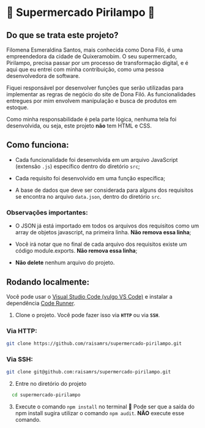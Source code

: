 
🛒 Supermercado Pirilampo 🛒
===============	

## Do que se trata este projeto?
Filomena Esmeraldina Santos, mais conhecida como Dona Filó, é uma empreendedora da cidade de Quixeramobim. O seu supermercado, Pirilampo, precisa passar por um processo de transformação digital, e é aqui que eu entrei com minha contribuição, como uma pessoa desenvolvedora de software.

Fiquei responsável por desenvolver funções que serão utilizadas para implementar as regras de negócio do site de Dona Filó. As funcionalidades entregues por mim envolvem manipulação e busca de produtos em estoque.

Como minha responsabilidade é pela parte lógica, nenhuma tela foi desenvolvida, ou seja, este projeto **não** tem HTML e CSS.

## Como funciona:
* Cada funcionalidade foi desenvolvida em um arquivo JavaScript (extensão `.js`) específico dentro do diretório `src`;

* Cada requisito foi desenvolvido em uma função específica;

* A base de dados que deve ser considerada para alguns dos requisitos se encontra no arquivo `data.json`, dentro do diretório `src`.

### Observações importantes:

* O JSON já está importado em todos os arquivos dos requisitos como um array de objetos javascript, na primeira linha. **Não remova essa linha**;

* Você irá notar que no final de cada arquivo dos requisitos existe um código module.exports. **Não remova essa linha**;

* **Não delete** nenhum arquivo do projeto.


## Rodando localmente:
Você pode usar o [Visual Studio Code (vulgo VS Code)](https://code.visualstudio.com/download) e instalar a dependência [Code Runner](https://marketplace.visualstudio.com/items?itemName=formulahendry.code-runner).

1. Clone o projeto.  Você pode fazer isso via **`HTTP`** ou via **`SSH`**.

### Via HTTP:
```bash
git clone https://github.com/raisamrs/supermercado-pirilampo.git
```
### Via SSH:
```bash
git clone git@github.com:raisamrs/supermercado-pirilampo.git
```

2. Entre no diretório do projeto

```bash
  cd supermercado-pirilampo
```
3. Execute o comando `npm install` no terminal
🚨 Pode ser que a saída do npm install sugira utilizar o comando `npm audit`. **NÃO** execute esse comando.
